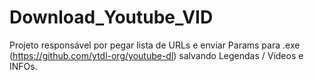 # Download_Youtube_VID

Projeto responsável por pegar lista de URLs e enviar Params para .exe (https://github.com/ytdl-org/youtube-dl) salvando Legendas / Vídeos e INFOs.
